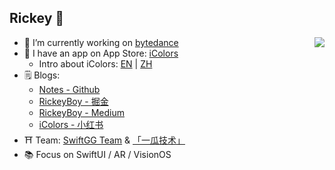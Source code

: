 ## Rickey 👋

<img align="right" src="https://github-readme-stats.vercel.app/api?username=RickeyBoy&hide=contribs&count_private=true&show_icons=true)](https://github.com/anuraghazra/github-readme-stats" />

- 🔭 I’m currently working on [bytedance](https://www.bytedance.com)
- 🌱 I have an app on App Store:  [iColors](https://apps.apple.com/app/id6448422065)
  - Intro about iColors: [EN](https://medium.com/@rickeyboy0318/introducing-icolors-palette-inspirations-color-picker-color-analysis-ffbfdebf6701) | [ZH](https://www.douban.com/group/topic/302111433/?_i=3158586XQrpveR)
- 🗒 Blogs:
  - [Notes - Github](https://github.com/RickeyBoy/Rickey-iOS-Notes)
  - [RickeyBoy - 掘金](https://juejin.cn/user/2928754706626136)
  - [RickeyBoy - Medium](https://medium.com/@rickeyboy0318)
  - [iColors - 小红书](https://www.xiaohongshu.com/user/profile/5ba1fd6fb1060900019cb284) 
- ⛩️ Team: [SwiftGG Team](https://github.com/SwiftGGTeam) & [「一瓜技术」](https://www.desgard.com/qrcode)
- 📚 Focus on SwiftUI / AR / VisionOS
